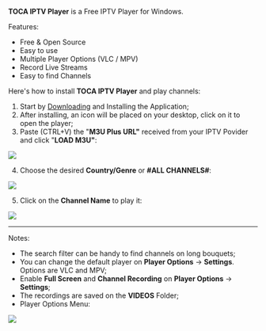 
**TOCA IPTV Player** is a Free IPTV Player for Windows.

Features:

-   Free & Open Source
-   Easy to use
-   Multiple Player Options (VLC / MPV)
-   Record Live Streams
-   Easy to find Channels

Here's how to install **TOCA IPTV Player** and play channels:

1.  Start by [Downloading]() and Installing the Application;
2.  After installing, an icon will be placed on your desktop, click on it to open the player;
3.  Paste (CTRL+V) the "**M3U Plus URL"** received from your IPTV Povider and click "**LOAD M3U"**:

![](https://i.imgur.com/svY9xbo.jpg)

4. Choose the desired **Country/Genre** or **#ALL CHANNELS#**:

![](https://i.imgur.com/eHWFaVF.jpg)

5. Click on the **Channel Name** to play it:

![](https:/https://i.imgur.com/s3O3SIj.jpg)

----------

Notes:

-   The search filter can be handy to find channels on long bouquets;
-   You can change the default player on **Player Options** -> **Settings**. Options are VLC and MPV;
-   Enable **Full Screen** and **Channel Recording** on **Player Options** -> **Settings**;
-   The recordings are saved on the **VIDEOS** Folder;
-   Player Options Menu:  

![](https://i.imgur.com/lpkf9P0.jpg)


